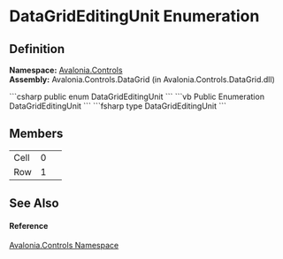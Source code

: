# DataGridEditingUnit Enumeration




## Definition
**Namespace:** <a href="N_Avalonia_Controls">Avalonia.Controls</a>  
**Assembly:** Avalonia.Controls.DataGrid (in Avalonia.Controls.DataGrid.dll)

<Tabs groupId="api-code-preview">
<TabItem value="csharp" label="C#">
```csharp
public enum DataGridEditingUnit
```
</TabItem>
<TabItem value="vb" label="VB">
```vb
Public Enumeration DataGridEditingUnit
```
</TabItem>
<TabItem value="fsharp" label="F#">
```fsharp
type DataGridEditingUnit
```
</TabItem>
</Tabs>



## Members
<table>
<tr>
<td>Cell</td>
<td>0</td>
<td> </td>
</tr>
<tr>
<td>Row</td>
<td>1</td>
<td> </td>
</tr>
</table>

## See Also


#### Reference
<a href="N_Avalonia_Controls">Avalonia.Controls Namespace</a>  

